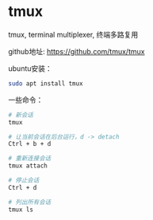 # tmux

tmux, terminal multiplexer, 终端多路复用

github地址: https://github.com/tmux/tmux


ubuntu安装：
```bash
sudo apt install tmux
```


一些命令：
```bash
# 新会话
tmux

# 让当前会话在后台运行，d -> detach
Ctrl + b + d

# 重新连接会话
tmux attach

# 停止会话
Ctrl + d

# 列出所有会话
tmux ls
```

